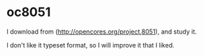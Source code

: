 # oc8051 
I download from (http://opencores.org/project,8051), and study it.

I don't like it typeset format, so I will improve it that I liked.

